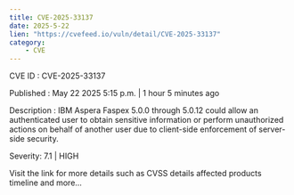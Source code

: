 ```yaml
---
title: CVE-2025-33137
date: 2025-5-22
lien: "https://cvefeed.io/vuln/detail/CVE-2025-33137"
category:
    - CVE
---
```


CVE ID : CVE-2025-33137

Published :  May 22
2025
5:15 p.m. | 1 hour
5 minutes ago

Description : IBM Aspera Faspex 5.0.0 through 5.0.12 could allow an authenticated user to obtain sensitive information or perform unauthorized actions on behalf of another user due to client-side enforcement of server-side security.

Severity: 7.1 | HIGH

Visit the link for more details
such as CVSS details
affected products
timeline
and more...
